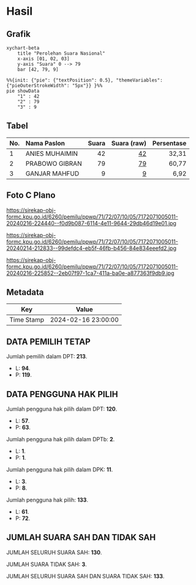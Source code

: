 # Hasil

## Grafik

```mermaid
xychart-beta
    title "Perolehan Suara Nasional"
    x-axis [01, 02, 03]
    y-axis "Suara" 0 --> 79
    bar [42, 79, 9]
```

```mermaid
%%{init: {"pie": {"textPosition": 0.5}, "themeVariables": {"pieOuterStrokeWidth": "5px"}} }%%
pie showData
    "1" : 42
    "2" : 79
    "3" : 9
```

## Tabel

| No. | Nama Paslon    | Suara | Suara (raw) | Persentase |
|:--- |:-------------- | -----:| -----------:| ----------:|
| 1   | ANIES MUHAIMIN | 42    | [42][p-1]   | 32,31      |
| 2   | PRABOWO GIBRAN | 79    | [79][p-2]   | 60,77      |
| 3   | GANJAR MAHFUD  | 9     | [9][p-3]    | 6,92       |


[p-1]: https://github.com/gigit-pemilu/pemilu-2024/blob/main/pilpres/hitung-suara/sub/71-sulawesi-utara/sub/72-kota-bitung/sub/07-maesa/sub/1005-bitung-timur/sub/011-tps/sub/paslon-1.txt
[p-2]: https://github.com/gigit-pemilu/pemilu-2024/blob/main/pilpres/hitung-suara/sub/71-sulawesi-utara/sub/72-kota-bitung/sub/07-maesa/sub/1005-bitung-timur/sub/011-tps/sub/paslon-2.txt
[p-3]: https://github.com/gigit-pemilu/pemilu-2024/blob/main/pilpres/hitung-suara/sub/71-sulawesi-utara/sub/72-kota-bitung/sub/07-maesa/sub/1005-bitung-timur/sub/011-tps/sub/paslon-3.txt

## Foto C Plano

https://sirekap-obj-formc.kpu.go.id/6260/pemilu/ppwp/71/72/07/10/05/7172071005011-20240216-224440--f0d9b087-6114-4e11-9644-29db46d19e01.jpg

https://sirekap-obj-formc.kpu.go.id/6260/pemilu/ppwp/71/72/07/10/05/7172071005011-20240214-212833--99defdc4-eb5f-46fb-b456-84e834eeefd2.jpg

https://sirekap-obj-formc.kpu.go.id/6260/pemilu/ppwp/71/72/07/10/05/7172071005011-20240216-225852--2eb07f97-1ca7-411a-ba0e-a877363f9db9.jpg


## Metadata

| Key        | Value               |
| ---------- | ------------------- |
| Time Stamp | 2024-02-16 23:00:00 |


## DATA PEMILIH TETAP

Jumlah pemilih dalam DPT: **213**.
 * L: **94**.
 * P: **119**.

## DATA PENGGUNA HAK PILIH

Jumlah pengguna hak pilih dalam DPT: **120**.
 * L: **57**.
 * P: **63**.

Jumlah pengguna hak pilih dalam DPTb: **2**.
 * L: **1**.
 * P: **1**.

Jumlah pengguna hak pilih dalam DPK: **11**.
 * L: **3**.
 * P: **8**.

Jumlah pengguna hak pilih: **133**.
 * L: **61**.
 * P: **72**.

## JUMLAH SUARA SAH DAN TIDAK SAH

JUMLAH SELURUH SUARA SAH: **130**.

JUMLAH SUARA TIDAK SAH: **3**.

JUMLAH SELURUH SUARA SAH DAN SUARA TIDAK SAH: **133**.


